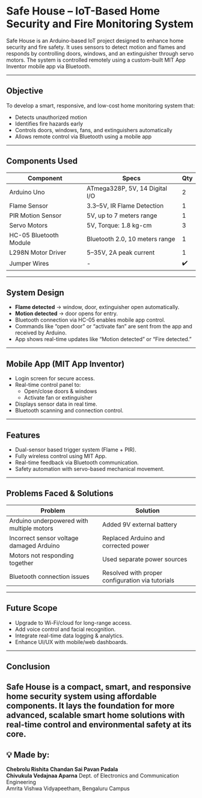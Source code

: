 # Safe House – IoT-Based Home Security and Fire Monitoring System

Safe House is an Arduino-based IoT project designed to enhance home security and fire safety. It uses sensors to detect motion and flames and responds by controlling doors, windows, and an extinguisher through servo motors. The system is controlled remotely using a custom-built MIT App Inventor mobile app via Bluetooth.

---

## Objective

To develop a smart, responsive, and low-cost home monitoring system that:
- Detects unauthorized motion
- Identifies fire hazards early
- Controls doors, windows, fans, and extinguishers automatically
- Allows remote control via Bluetooth using a mobile app

---

## Components Used

| Component               | Specs                                     | Qty |
|------------------------|-------------------------------------------|-----|
| Arduino Uno            | ATmega328P, 5V, 14 Digital I/O            | 2   |
| Flame Sensor           | 3.3–5V, IR Flame Detection                 | 1   |
| PIR Motion Sensor      | 5V, up to 7 meters range                  | 1   |
| Servo Motors           | 5V, Torque: 1.8 kg-cm                     | 3   |
| HC-05 Bluetooth Module | Bluetooth 2.0, 10 meters range            | 1   |
| L298N Motor Driver     | 5–35V, 2A peak current                    | 1   |
| Jumper Wires           | -                                         | ✔️  |

---

## System Design

- **Flame detected** → window, door, extinguisher open automatically.
- **Motion detected** → door opens for entry.
- Bluetooth connection via HC-05 enables mobile app control.
- Commands like “open door” or “activate fan” are sent from the app and received by Arduino.
- App shows real-time updates like “Motion detected” or “Fire detected.”

---

## Mobile App (MIT App Inventor)

- Login screen for secure access.
- Real-time control panel to:
  - Open/close doors & windows
  - Activate fan or extinguisher
- Displays sensor data in real time.
- Bluetooth scanning and connection control.

---

## Features

- Dual-sensor based trigger system (Flame + PIR).
- Fully wireless control using MIT App.
- Real-time feedback via Bluetooth communication.
- Safety automation with servo-based mechanical movement.

---

## Problems Faced & Solutions

| Problem | Solution |
|--------|----------|
| Arduino underpowered with multiple motors | Added 9V external battery |
| Incorrect sensor voltage damaged Arduino | Replaced Arduino and corrected power |
| Motors not responding together | Used separate power sources |
| Bluetooth connection issues | Resolved with proper configuration via tutorials |

---

## Future Scope

- Upgrade to Wi-Fi/cloud for long-range access.
- Add voice control and facial recognition.
- Integrate real-time data logging & analytics.
- Enhance UI/UX with mobile/web dashboards.

---

## Conclusion

Safe House is a compact, smart, and responsive home security system using affordable components. It lays the foundation for more advanced, scalable smart home solutions with real-time control and environmental safety at its core.
---

## 💡 Made by:
**Chebrolu Rishita**
**Chandan Sai Pavan Padala**  
**Chivukula Vedajnaa Aparna**
Dept. of Electronics and Communication Engineering  
Amrita Vishwa Vidyapeetham, Bengaluru Campus
